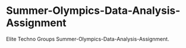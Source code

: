 # Summer-Olympics-Data-Analysis-Assignment
Elite Techno Groups Summer-Olympics-Data-Analysis-Assignment.
